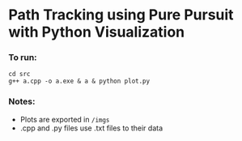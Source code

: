 # Path Tracking using Pure Pursuit with Python Visualization

### To run:
```
cd src
g++ a.cpp -o a.exe & a & python plot.py
```

### Notes:
- Plots are exported in `/imgs`
- .cpp and .py files use .txt files to their data
